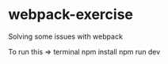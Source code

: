 # webpack-exercise
Solving some issues with webpack

To run this => terminal
    npm install
    npm run dev